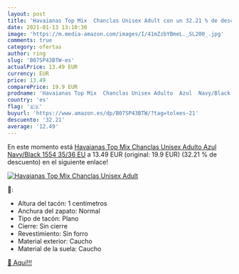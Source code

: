 ```yaml
---
layout: post
title: 'Havaianas Top Mix  Chanclas Unisex Adult con un 32.21 % de descuento'
date: 2021-01-13 13:10:30
image: 'https://m.media-amazon.com/images/I/41mZzbYBmeL._SL200_.jpg'
comments: true
category: ofertas
author: ring
slug: 'B07SP43BTW-es'
actualPrice: 13.49 EUR
currency: EUR
price: 13.49
comparePrice: 19.9 EUR
prodname: 'Havaianas Top Mix  Chanclas Unisex Adulto  Azul  Navy/Black 1554   35/36 EU'
country: 'es'
flag: '🇪🇸'
buyurl: 'https://www.amazon.es/dp/B07SP43BTW/?tag=tolees-21'
descuento: '32.21'
average: '12.49'
---
```


En este momento está [Havaianas Top Mix  Chanclas Unisex Adulto  Azul  Navy/Black 1554   35/36 EU](https://www.amazon.es/dp/B07SP43BTW/?tag=tolees-21) a 13.49 EUR (original: 19.9 EUR) (32.21 %  de descuento) en el siguiente enlace!

[![Havaianas Top Mix  Chanclas Unisex Adult](https://m.media-amazon.com/images/I/41mZzbYBmeL._SL200_.jpg)](https://www.amazon.es/dp/B07SP43BTW/?tag=tolees-21)

🔎:

- Altura del tacón: 1 centímetros
- Anchura del zapato: Normal
- Tipo de tacón: Plano
- Cierre: Sin cierre
- Revestimiento: Sin forro
- Material exterior: Caucho
- Material de la suela: Caucho

[🛒 Aquí!!!](https://www.amazon.es/dp/B07SP43BTW/?tag=tolees-21)
